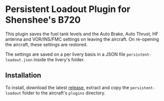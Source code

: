 # Persistent Loadout Plugin for Shenshee's B720

This plugin saves the fuel tank levels and the Auto Brake, Auto Thrust, HF antenna and VOR/INS/FMC settings on leaving
the aircraft. On re-opening the aircraft, these settings are restored.

The settings are saved on a per livery basis in a JSON file `persistent-loadout.json` inside the livery's
folder.

## Installation

To install, download the latest [release](https://github.com/telephono/persistent-loadout/releases), extract and
copy the `persistent-loadout` folder to the aircraft's `plugins` directory.
